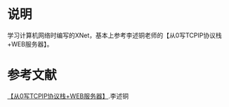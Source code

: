 # 说明
学习计算机网络时编写的XNet，基本上参考李述铜老师的【从0写TCPIP协议栈+WEB服务器】。

# 参考文献

[【从0写TCPIP协议栈+WEB服务器】](https://study.163.com/course/introduction/1210127448.htm).李述铜
